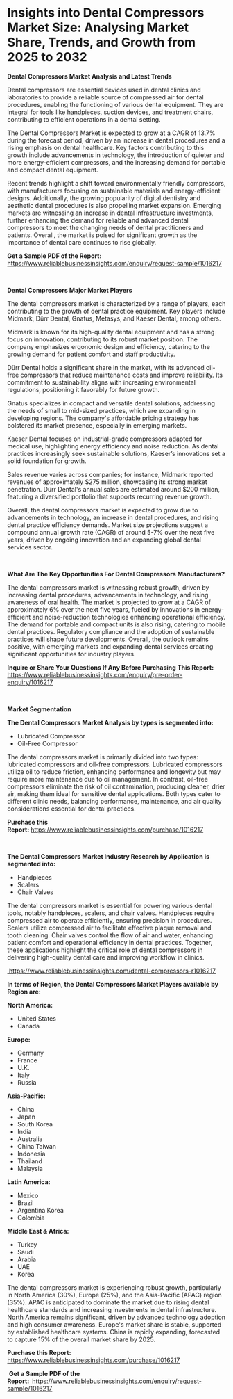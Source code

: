 <p><h1>Insights into Dental Compressors Market Size: Analysing Market Share, Trends, and Growth from 2025 to 2032</h1></p><p><strong>Dental Compressors Market Analysis and Latest Trends</strong></p>
<p><p>Dental compressors are essential devices used in dental clinics and laboratories to provide a reliable source of compressed air for dental procedures, enabling the functioning of various dental equipment. They are integral for tools like handpieces, suction devices, and treatment chairs, contributing to efficient operations in a dental setting.</p><p>The Dental Compressors Market is expected to grow at a CAGR of 13.7% during the forecast period, driven by an increase in dental procedures and a rising emphasis on dental healthcare. Key factors contributing to this growth include advancements in technology, the introduction of quieter and more energy-efficient compressors, and the increasing demand for portable and compact dental equipment. </p><p>Recent trends highlight a shift toward environmentally friendly compressors, with manufacturers focusing on sustainable materials and energy-efficient designs. Additionally, the growing popularity of digital dentistry and aesthetic dental procedures is also propelling market expansion. Emerging markets are witnessing an increase in dental infrastructure investments, further enhancing the demand for reliable and advanced dental compressors to meet the changing needs of dental practitioners and patients. Overall, the market is poised for significant growth as the importance of dental care continues to rise globally.</p></p>
<p><strong>Get a Sample PDF of the Report:&nbsp;</strong> <a href="https://www.reliablebusinessinsights.com/enquiry/request-sample/1016217?utm_campaign=3491&utm_medium=2&utm_source=Github&utm_content=ia&utm_term=18042025&utm_id=dental-compressors">https://www.reliablebusinessinsights.com/enquiry/request-sample/1016217</a></p>
<p>&nbsp;</p>
<p><strong>Dental Compressors Major Market Players</strong></p>
<p><p>The dental compressors market is characterized by a range of players, each contributing to the growth of dental practice equipment. Key players include Midmark, Dürr Dental, Gnatus, Metasys, and Kaeser Dental, among others. </p><p>Midmark is known for its high-quality dental equipment and has a strong focus on innovation, contributing to its robust market position. The company emphasizes ergonomic design and efficiency, catering to the growing demand for patient comfort and staff productivity. </p><p>Dürr Dental holds a significant share in the market, with its advanced oil-free compressors that reduce maintenance costs and improve reliability. Its commitment to sustainability aligns with increasing environmental regulations, positioning it favorably for future growth. </p><p>Gnatus specializes in compact and versatile dental solutions, addressing the needs of small to mid-sized practices, which are expanding in developing regions. The company's affordable pricing strategy has bolstered its market presence, especially in emerging markets.</p><p>Kaeser Dental focuses on industrial-grade compressors adapted for medical use, highlighting energy efficiency and noise reduction. As dental practices increasingly seek sustainable solutions, Kaeser’s innovations set a solid foundation for growth.</p><p>Sales revenue varies across companies; for instance, Midmark reported revenues of approximately $275 million, showcasing its strong market penetration. Dürr Dental's annual sales are estimated around $200 million, featuring a diversified portfolio that supports recurring revenue growth.</p><p>Overall, the dental compressors market is expected to grow due to advancements in technology, an increase in dental procedures, and rising dental practice efficiency demands. Market size projections suggest a compound annual growth rate (CAGR) of around 5-7% over the next five years, driven by ongoing innovation and an expanding global dental services sector.</p></p>
<p>&nbsp;</p>
<p><strong>What Are The Key Opportunities For Dental Compressors Manufacturers?</strong></p>
<p><p>The dental compressors market is witnessing robust growth, driven by increasing dental procedures, advancements in technology, and rising awareness of oral health. The market is projected to grow at a CAGR of approximately 6% over the next five years, fueled by innovations in energy-efficient and noise-reduction technologies enhancing operational efficiency. The demand for portable and compact units is also rising, catering to mobile dental practices. Regulatory compliance and the adoption of sustainable practices will shape future developments. Overall, the outlook remains positive, with emerging markets and expanding dental services creating significant opportunities for industry players.</p></p>
<p><strong>Inquire or Share Your Questions If Any Before Purchasing This Report:</strong> <a href="https://www.reliablebusinessinsights.com/enquiry/pre-order-enquiry/1016217?utm_campaign=3491&utm_medium=2&utm_source=Github&utm_content=ia&utm_term=18042025&utm_id=dental-compressors">https://www.reliablebusinessinsights.com/enquiry/pre-order-enquiry/1016217</a></p>
<p>&nbsp;</p>
<p><strong>Market Segmentation</strong></p>
<p><strong>The Dental Compressors Market Analysis by types is segmented into:</strong></p>
<p><ul><li>Lubricated Compressor</li><li>Oil-Free Compressor</li></ul></p>
<p><p>The dental compressors market is primarily divided into two types: lubricated compressors and oil-free compressors. Lubricated compressors utilize oil to reduce friction, enhancing performance and longevity but may require more maintenance due to oil management. In contrast, oil-free compressors eliminate the risk of oil contamination, producing cleaner, drier air, making them ideal for sensitive dental applications. Both types cater to different clinic needs, balancing performance, maintenance, and air quality considerations essential for dental practices.</p></p>
<p><strong>Purchase this Report:&nbsp;</strong><a href="https://www.reliablebusinessinsights.com/purchase/1016217?utm_campaign=3491&utm_medium=2&utm_source=Github&utm_content=ia&utm_term=18042025&utm_id=dental-compressors">https://www.reliablebusinessinsights.com/purchase/1016217</a></p>
<p>&nbsp;</p>
<p><strong>The Dental Compressors Market Industry Research by Application is segmented into:</strong></p>
<p><ul><li>Handpieces</li><li>Scalers</li><li>Chair Valves</li></ul></p>
<p><p>The dental compressors market is essential for powering various dental tools, notably handpieces, scalers, and chair valves. Handpieces require compressed air to operate efficiently, ensuring precision in procedures. Scalers utilize compressed air to facilitate effective plaque removal and tooth cleaning. Chair valves control the flow of air and water, enhancing patient comfort and operational efficiency in dental practices. Together, these applications highlight the critical role of dental compressors in delivering high-quality dental care and improving workflow in clinics.</p></p>
<p><a href="https://www.reliablebusinessinsights.com/dental-compressors-r1016217?utm_campaign=3491&utm_medium=2&utm_source=Github&utm_content=ia&utm_term=18042025&utm_id=dental-compressors">&nbsp;https://www.reliablebusinessinsights.com/dental-compressors-r1016217</a></p>
<p><strong>In terms of Region, the Dental Compressors Market Players available by Region are:</strong></p>
<p>
    <p> <strong> North America: </strong>
        <ul>
            <li>United States</li>
            <li>Canada</li>
        </ul>
        </p> 
    <p> <strong> Europe: </strong>
        <ul>
            <li>Germany</li>
            <li>France</li>
            <li>U.K.</li>
            <li>Italy</li>
            <li>Russia</li>
        </ul>
        </p> 
    <p> <strong> Asia-Pacific: </strong>
        <ul>
            <li>China</li>
            <li>Japan</li>
            <li>South Korea</li>
            <li>India</li>
            <li>Australia</li>
            <li>China Taiwan</li>
            <li>Indonesia</li>
            <li>Thailand</li>
            <li>Malaysia</li>
        </ul>
        </p> 
    <p> <strong> Latin America: </strong>
        <ul>
            <li>Mexico</li>
            <li>Brazil</li>
            <li>Argentina Korea</li>
            <li>Colombia</li>
        </ul>
        </p> 
    <p> <strong> Middle East & Africa: </strong>
        <ul>
            <li>Turkey</li>
            <li>Saudi</li>
            <li>Arabia</li>
            <li>UAE</li>
            <li>Korea</li>
        </ul>
    </p>
    </p>
<p><p>The dental compressors market is experiencing robust growth, particularly in North America (30%), Europe (25%), and the Asia-Pacific (APAC) region (35%). APAC is anticipated to dominate the market due to rising dental healthcare standards and increasing investments in dental infrastructure. North America remains significant, driven by advanced technology adoption and high consumer awareness. Europe's market share is stable, supported by established healthcare systems. China is rapidly expanding, forecasted to capture 15% of the overall market share by 2025.</p></p>
<p><strong>Purchase this Report: </strong><a href="https://www.reliablebusinessinsights.com/purchase/1016217?utm_campaign=3491&utm_medium=2&utm_source=Github&utm_content=ia&utm_term=18042025&utm_id=dental-compressors">https://www.reliablebusinessinsights.com/purchase/1016217</a></p>
<p>&nbsp;<strong>Get a Sample PDF of the Report:&nbsp;&nbsp;</strong><a href="https://www.reliablebusinessinsights.com/enquiry/request-sample/1016217?utm_campaign=3491&utm_medium=2&utm_source=Github&utm_content=ia&utm_term=18042025&utm_id=dental-compressors">https://www.reliablebusinessinsights.com/enquiry/request-sample/1016217</a></p>
<p><strong></strong></p>
<p><p></p><p></p><p></p></p>